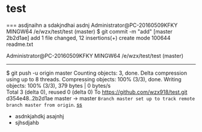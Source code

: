 # test
===
asdjnaihn a
sdakjndhai
asdnj
Administrator@PC-20160509KFKY MINGW64 /e/wzx/test/test (master)
$ git commit -m "add"
[master 2b2d1ae] add
 1 file changed, 12 insertions(+)
 create mode 100644 readme.txt

Administrator@PC-20160509KFKY MINGW64 /e/wzx/test/test (master)
_____
$ git push -u origin master
Counting objects: 3, done.
Delta compression using up to 8 threads.
  Compressing objects: 100% (3/3), done.
Writing objects: 100% (3/3), 379 bytes | 0 bytes/s  
  Total 3 (delta 0), reused 0 (delta 0)
To https://github.com/wzx918/test.git
   d354e48..2b2d1ae  master -> master
`Branch master set up to track remote branch master from origin`.
[ss](https://cn.bing.com/academic/search?q=deep+learning&qs=CA&pq=deep&sk=CA2&sc=8-4&cvid=DC0A29AC4006448191C0FA4D4235B3A9&FORM=QBAR)
  * asdnkjahdkj
  asajnhj
  * sjhsdjahb
  

